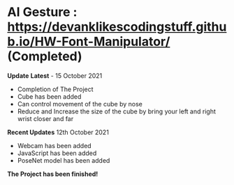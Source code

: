 # AI Gesture : https://devanklikescodingstuff.github.io/HW-Font-Manipulator/ (Completed)
**Update** 
**Latest** - 15 October 2021
- Completion of The Project
- Cube has been added
- Can control movement of the cube by nose
- Reduce and Increase the size of the cube by bring your left and right wrist closer and far

**Recent Updates**
12th October 2021
- Webcam has been added
- JavaScript has been added
- PoseNet model has been added


**The Project has been finished!**

